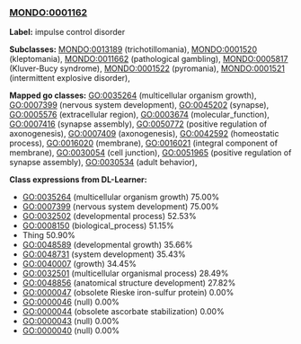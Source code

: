 
### [MONDO:0001162](http://purl.obolibrary.org/obo/MONDO_0001162)
**Label:** impulse control disorder

**Subclasses:** [MONDO:0013189](http://purl.obolibrary.org/obo/MONDO_0013189) (trichotillomania), [MONDO:0001520](http://purl.obolibrary.org/obo/MONDO_0001520) (kleptomania), [MONDO:0011662](http://purl.obolibrary.org/obo/MONDO_0011662) (pathological gambling), [MONDO:0005817](http://purl.obolibrary.org/obo/MONDO_0005817) (Kluver-Bucy syndrome), [MONDO:0001522](http://purl.obolibrary.org/obo/MONDO_0001522) (pyromania), [MONDO:0001521](http://purl.obolibrary.org/obo/MONDO_0001521) (intermittent explosive disorder), 

**Mapped go classes:** [GO:0035264](http://purl.obolibrary.org/obo/GO_0035264) (multicellular organism growth), [GO:0007399](http://purl.obolibrary.org/obo/GO_0007399) (nervous system development), [GO:0045202](http://purl.obolibrary.org/obo/GO_0045202) (synapse), [GO:0005576](http://purl.obolibrary.org/obo/GO_0005576) (extracellular region), [GO:0003674](http://purl.obolibrary.org/obo/GO_0003674) (molecular_function), [GO:0007416](http://purl.obolibrary.org/obo/GO_0007416) (synapse assembly), [GO:0050772](http://purl.obolibrary.org/obo/GO_0050772) (positive regulation of axonogenesis), [GO:0007409](http://purl.obolibrary.org/obo/GO_0007409) (axonogenesis), [GO:0042592](http://purl.obolibrary.org/obo/GO_0042592) (homeostatic process), [GO:0016020](http://purl.obolibrary.org/obo/GO_0016020) (membrane), [GO:0016021](http://purl.obolibrary.org/obo/GO_0016021) (integral component of membrane), [GO:0030054](http://purl.obolibrary.org/obo/GO_0030054) (cell junction), [GO:0051965](http://purl.obolibrary.org/obo/GO_0051965) (positive regulation of synapse assembly), [GO:0030534](http://purl.obolibrary.org/obo/GO_0030534) (adult behavior), 

**Class expressions from DL-Learner:**

- [GO:0035264](http://purl.obolibrary.org/obo/GO_0035264) (multicellular organism growth) 75.00%
- [GO:0007399](http://purl.obolibrary.org/obo/GO_0007399) (nervous system development) 75.00%
- [GO:0032502](http://purl.obolibrary.org/obo/GO_0032502) (developmental process) 52.53%
- [GO:0008150](http://purl.obolibrary.org/obo/GO_0008150) (biological_process) 51.15%
- Thing 50.90%
- [GO:0048589](http://purl.obolibrary.org/obo/GO_0048589) (developmental growth) 35.66%
- [GO:0048731](http://purl.obolibrary.org/obo/GO_0048731) (system development) 35.43%
- [GO:0040007](http://purl.obolibrary.org/obo/GO_0040007) (growth) 34.45%
- [GO:0032501](http://purl.obolibrary.org/obo/GO_0032501) (multicellular organismal process) 28.49%
- [GO:0048856](http://purl.obolibrary.org/obo/GO_0048856) (anatomical structure development) 27.82%
- [GO:0000047](http://purl.obolibrary.org/obo/GO_0000047) (obsolete Rieske iron-sulfur protein) 0.00%
- [GO:0000046](http://purl.obolibrary.org/obo/GO_0000046) (null) 0.00%
- [GO:0000044](http://purl.obolibrary.org/obo/GO_0000044) (obsolete ascorbate stabilization) 0.00%
- [GO:0000043](http://purl.obolibrary.org/obo/GO_0000043) (null) 0.00%
- [GO:0000040](http://purl.obolibrary.org/obo/GO_0000040) (null) 0.00%


